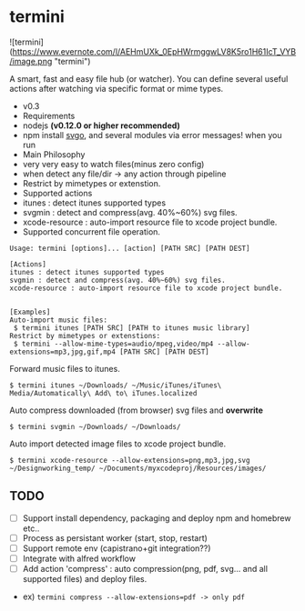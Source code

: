 termini 
======
![termini] (https://www.evernote.com/l/AEHmUXk_0EpHWrmggwLV8K5ro1H61IcT_VYB/image.png "termini")

A smart, fast and easy file hub (or watcher). You can define several useful actions after watching via specific format or mime types.

- v0.3
- Requirements
 - nodejs **(v0.12.0 or higher recommended)** 
 - npm install [svgo](https://github.com/svg/svgo), and several modules via error messages! when you run
- Main Philosophy 
 - very very easy to watch files(minus zero config) 
 - when detect any file/dir -> any action through pipeline
- Restrict by mimetypes or extenstion.
- Supported actions
 - itunes : detect itunes supported types
 - svgmin : detect and compress(avg. 40%~60%) svg files.
 - xcode-resource : auto-import resource file to xcode project bundle.
- Supported concurrent file operation.

```
Usage: termini [options]... [action] [PATH SRC] [PATH DEST]

[Actions]
itunes : detect itunes supported types
svgmin : detect and compress(avg. 40%~60%) svg files.
xcode-resource : auto-import resource file to xcode project bundle.


[Examples]
Auto-import music files:
 $ termini itunes [PATH SRC] [PATH to itunes music library]
Restrict by mimetypes or extenstions:
 $ termini --allow-mime-types=audio/mpeg,video/mp4 --allow-extensions=mp3,jpg,gif,mp4 [PATH SRC] [PATH DEST]
 ```
Forward music files to itunes.
```
$ termini itunes ~/Downloads/ ~/Music/iTunes/iTunes\ Media/Automatically\ Add\ to\ iTunes.localized
```
Auto compress downloaded (from browser) svg files and **overwrite**
```
$ termini svgmin ~/Downloads/ ~/Downloads/
```
Auto import detected image files to xcode project bundle.
```
$ termini xcode-resource --allow-extensions=png,mp3,jpg,svg ~/Designworking_temp/ ~/Documents/myxcodeproj/Resources/images/
```

## TODO
- [ ] Support install dependency, packaging and deploy npm and homebrew etc..
- [ ] Process as persistant worker (start, stop, restart)
- [ ] Support remote env (capistrano+git integration??)
- [ ] Integrate with alfred workflow
- [ ] Add action 'compress' : auto compression(png, pdf, svg... and all supported files) and deploy files.
- ex) ``` termini compress --allow-extensions=pdf -> only pdf ```

